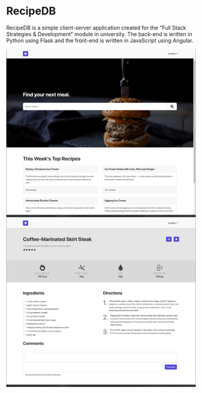 # RecipeDB

RecipeDB is a simple client-server application created for the "Full Stack Strategies & Development" module in university. The back-end is written in Python using Flask and the front-end is written in JavaScript using Angular.

![Home Page](docs/github_screenshots/home_page.png)
![Item Page](docs/github_screenshots/item_page.png)
